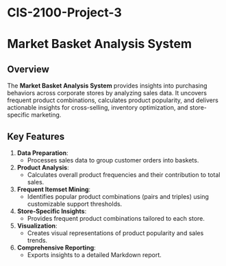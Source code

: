 # CIS-2100-Project-3

# Market Basket Analysis System

## Overview
The **Market Basket Analysis System** provides insights into purchasing behaviors across corporate stores by analyzing sales data. It uncovers frequent product combinations, calculates product popularity, and delivers actionable insights for cross-selling, inventory optimization, and store-specific marketing.

## Key Features
1. **Data Preparation**:
   - Processes sales data to group customer orders into baskets.
2. **Product Analysis**:
   - Calculates overall product frequencies and their contribution to total sales.
3. **Frequent Itemset Mining**:
   - Identifies popular product combinations (pairs and triples) using customizable support thresholds.
4. **Store-Specific Insights**:
   - Provides frequent product combinations tailored to each store.
5. **Visualization**:
   - Creates visual representations of product popularity and sales trends.
6. **Comprehensive Reporting**:
   - Exports insights to a detailed Markdown report.
